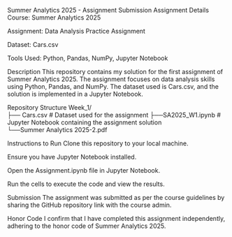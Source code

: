 Summer Analytics 2025 - Assignment Submission
Assignment Details
Course: Summer Analytics 2025

Assignment: Data Analysis Practice Assignment

Dataset: Cars.csv

Tools Used: Python, Pandas, NumPy, Jupyter Notebook

Description
This repository contains my solution for the first assignment of Summer Analytics 2025. The assignment focuses on data analysis skills using Python, Pandas, and NumPy. The dataset used is Cars.csv, and the solution is implemented in a Jupyter Notebook.

Repository Structure
Week_1/     
├── Cars.csv   # Dataset used for the assignment
├──SA2025_W1.ipynb  # Jupyter Notebook containing the assignment solution  
└──Summer Analytics 2025-2.pdf  

Instructions to Run
Clone this repository to your local machine.

Ensure you have Jupyter Notebook installed.

Open the Assignment.ipynb file in Jupyter Notebook.

Run the cells to execute the code and view the results.

Submission
The assignment was submitted as per the course guidelines by sharing the GitHub repository link with the course admin.

Honor Code
I confirm that I have completed this assignment independently, adhering to the honor code of Summer Analytics 2025.

